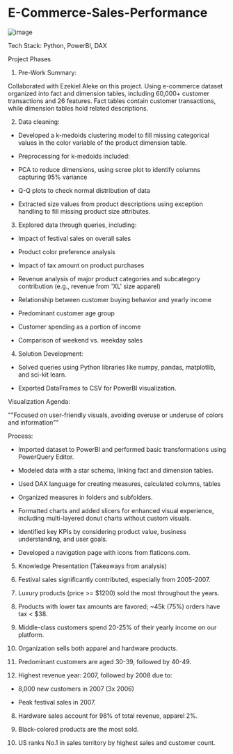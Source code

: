 # E-Commerce-Sales-Performance

![image](https://github.com/Nelson-code/E-Commerce-Sales-Performance/assets/62516702/03efe7f8-5d48-414a-ba2a-e039414a706b)


Tech Stack: Python, PowerBI, DAX

Project Phases

1. Pre-Work Summary:

Collaborated with Ezekiel Aleke on this project. Using e-commerce dataset organized into fact and dimension tables, including 60,000+ customer transactions and 26 features. Fact tables contain customer transactions, while dimension tables hold related descriptions.


2. Data cleaning:
   
- Developed a k-medoids clustering model to fill missing categorical values in the color variable of the product dimension table.

 - Preprocessing for k-medoids included:

  - PCA to reduce dimensions, using scree plot to identify columns capturing 95% variance

  - Q-Q plots to check normal distribution of data

- Extracted size values from product descriptions using exception handling to fill missing product size attributes.


3. Explored data through queries, including:

- Impact of festival sales on overall sales

- Product color preference analysis

- Impact of tax amount on product purchases

- Revenue analysis of major product categories and subcategory contribution (e.g., revenue from 'XL' size apparel)

- Relationship between customer buying behavior and yearly income

- Predominant customer age group

- Customer spending as a portion of income

- Comparison of weekend vs. weekday sales


4. Solution Development:

- Solved queries using Python libraries like numpy, pandas, matplotlib, and sci-kit learn.

- Exported DataFrames to CSV for PowerBI visualization.


Visualization Agenda:

""Focused on user-friendly visuals, avoiding overuse or underuse of colors and information""

Process:

- Imported dataset to PowerBI and performed basic transformations using PowerQuery Editor.

- Modeled data with a star schema, linking fact and dimension tables.

- Used DAX language for creating measures, calculated columns, tables

- Organized measures in folders and subfolders.

- Formatted charts and added slicers for enhanced visual experience, including multi-layered donut charts without custom visuals.

- Identified key KPIs by considering product value, business understanding, and user goals.

- Developed a navigation page with icons from flaticons.com.


5. Knowledge Presentation (Takeaways from analysis)

1. Festival sales significantly contributed, especially from 2005-2007.

2. Luxury products (price >= $1200) sold the most throughout the years.

3. Products with lower tax amounts are favored; ~45k (75%) orders have tax < $38.

4. Middle-class customers spend 20-25% of their yearly income on our platform.

5. Organization sells both apparel and hardware products.

6. Predominant customers are aged 30-39, followed by 40-49.

7. Highest revenue year: 2007, followed by 2008 due to:

  - 8,000 new customers in 2007 (3x 2006)

  - Peak festival sales in 2007.

8. Hardware sales account for 98% of total revenue, apparel 2%.

9. Black-colored products are the most sold.

10. US ranks No.1 in sales territory by highest sales and customer count.
